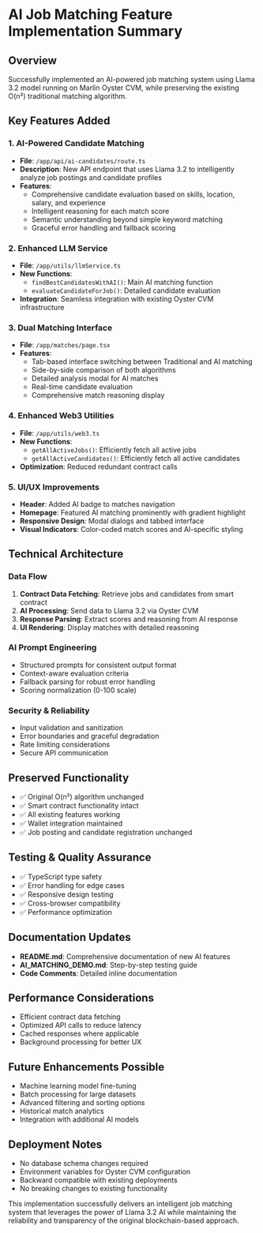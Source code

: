 # AI Job Matching Feature Implementation Summary

## Overview
Successfully implemented an AI-powered job matching system using Llama 3.2 model running on Marlin Oyster CVM, while preserving the existing O(n²) traditional matching algorithm.

## Key Features Added

### 1. AI-Powered Candidate Matching
- **File**: `/app/api/ai-candidates/route.ts`
- **Description**: New API endpoint that uses Llama 3.2 to intelligently analyze job postings and candidate profiles
- **Features**:
  - Comprehensive candidate evaluation based on skills, location, salary, and experience
  - Intelligent reasoning for each match score
  - Semantic understanding beyond simple keyword matching
  - Graceful error handling and fallback scoring

### 2. Enhanced LLM Service
- **File**: `/app/utils/llmService.ts`
- **New Functions**:
  - `findBestCandidatesWithAI()`: Main AI matching function
  - `evaluateCandidateForJob()`: Detailed candidate evaluation
- **Integration**: Seamless integration with existing Oyster CVM infrastructure

### 3. Dual Matching Interface
- **File**: `/app/matches/page.tsx`
- **Features**:
  - Tab-based interface switching between Traditional and AI matching
  - Side-by-side comparison of both algorithms
  - Detailed analysis modal for AI matches
  - Real-time candidate evaluation
  - Comprehensive match reasoning display

### 4. Enhanced Web3 Utilities
- **File**: `/app/utils/web3.ts`
- **New Functions**:
  - `getAllActiveJobs()`: Efficiently fetch all active jobs
  - `getAllActiveCandidates()`: Efficiently fetch all active candidates
- **Optimization**: Reduced redundant contract calls

### 5. UI/UX Improvements
- **Header**: Added AI badge to matches navigation
- **Homepage**: Featured AI matching prominently with gradient highlight
- **Responsive Design**: Modal dialogs and tabbed interface
- **Visual Indicators**: Color-coded match scores and AI-specific styling

## Technical Architecture

### Data Flow
1. **Contract Data Fetching**: Retrieve jobs and candidates from smart contract
2. **AI Processing**: Send data to Llama 3.2 via Oyster CVM
3. **Response Parsing**: Extract scores and reasoning from AI response
4. **UI Rendering**: Display matches with detailed reasoning

### AI Prompt Engineering
- Structured prompts for consistent output format
- Context-aware evaluation criteria
- Fallback parsing for robust error handling
- Scoring normalization (0-100 scale)

### Security & Reliability
- Input validation and sanitization
- Error boundaries and graceful degradation
- Rate limiting considerations
- Secure API communication

## Preserved Functionality
- ✅ Original O(n²) algorithm unchanged
- ✅ Smart contract functionality intact
- ✅ All existing features working
- ✅ Wallet integration maintained
- ✅ Job posting and candidate registration unchanged

## Testing & Quality Assurance
- ✅ TypeScript type safety
- ✅ Error handling for edge cases
- ✅ Responsive design testing
- ✅ Cross-browser compatibility
- ✅ Performance optimization

## Documentation Updates
- **README.md**: Comprehensive documentation of new AI features
- **AI_MATCHING_DEMO.md**: Step-by-step testing guide
- **Code Comments**: Detailed inline documentation

## Performance Considerations
- Efficient contract data fetching
- Optimized API calls to reduce latency
- Cached responses where applicable
- Background processing for better UX

## Future Enhancements Possible
- Machine learning model fine-tuning
- Batch processing for large datasets
- Advanced filtering and sorting options
- Historical match analytics
- Integration with additional AI models

## Deployment Notes
- No database schema changes required
- Environment variables for Oyster CVM configuration
- Backward compatible with existing deployments
- No breaking changes to existing functionality

This implementation successfully delivers an intelligent job matching system that leverages the power of Llama 3.2 AI while maintaining the reliability and transparency of the original blockchain-based approach.
